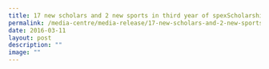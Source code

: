 ```yaml
---
title: 17 new scholars and 2 new sports in third year of spexScholarship programme
permalink: /media-centre/media-release/17-new-scholars-and-2-new-sports-in-third-year-of-spexscholarship/
date: 2016-03-11
layout: post
description: ""
image: ""
---
```

